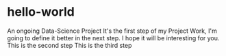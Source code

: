 # hello-world
An ongoing Data-Science Project
It's the first step of my Project Work, I'm going to define it better in the next step. I hope it will be interesting for you.
This is the second step
This is the third step
